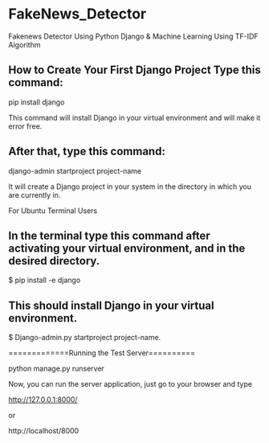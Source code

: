 # FakeNews_Detector
Fakenews Detector Using Python Django &amp; Machine Learning  Using TF-IDF Algorithm

How to Create Your First Django Project
Type this command:
--------
pip install django

This command will install Django in your virtual environment and will make it error free.

After that, type this command:
---------

django-admin startproject project-name

It will create a Django project in your system in the directory in which you are currently in.

For Ubuntu Terminal Users

In the terminal type this command after activating your virtual environment, and in the desired directory.
-------------
$ pip install -e django


This should install Django in your virtual environment.
----------------

$ Django-admin.py startproject project-name.


=============Running the Test Server==========

python manage.py runserver

Now, you can run the server application, just go to your browser and type

 http://127.0.0.1:8000/
 
 or
 
 http://localhost/8000
